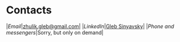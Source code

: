 # Contacts

|*Email*|[zhulik.gleb@gmail.com](mailto:zhulik.gleb@gmail.com)|
|*LinkedIn*|[Gleb Sinyavsky](https://www.linkedin.com/in/gleb-sinyavsky-65b0725a/)|
|*Phone and messengers*|Sorry, but only on demand|
